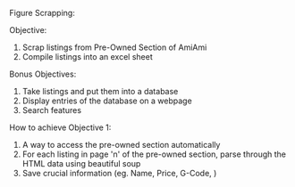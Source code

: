 Figure Scrapping:

Objective:
1. Scrap listings from Pre-Owned Section of AmiAmi
2. Compile listings into an excel sheet

Bonus Objectives:
1. Take listings and put them into a database
2. Display entries of the database on a webpage
3. Search features

How to achieve Objective 1:
1. A way to access the pre-owned section automatically
2. For each listing in page 'n' of the pre-owned section, parse through the HTML data using beautiful soup
3. Save crucial information (eg. Name, Price, G-Code, )